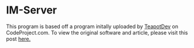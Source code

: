 # IM-Server

This program is based off a program initally uploaded by <a href="https://www.codeproject.com/script/Membership/View.aspx?mid=8062223">TeapotDev</a> on CodeProject.com. To view the original software and article, please visit this post <a href="https://www.codeproject.com/Articles/429144/Simple-Instant-Messenger-with-SSL-Encryption-in-Cs">here.</a>

